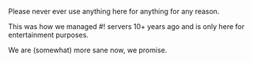 Please never ever use anything here for anything for any reason.

This was how we managed #! servers 10+ years ago and is only here for 
entertainment purposes.

We are (somewhat) more sane now, we promise.
